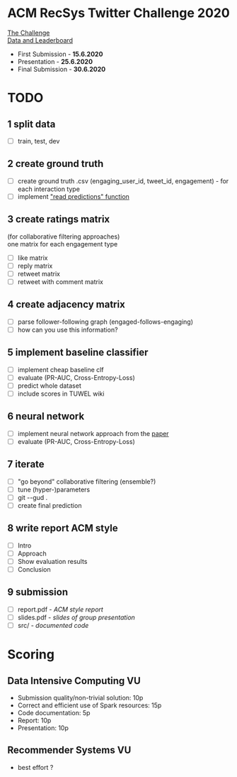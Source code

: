 # ACM RecSys Twitter Challenge 2020
[The Challenge](http://www.recsyschallenge.com/2020/)  
[Data and Leaderboard](https://recsys-twitter.com)  

* First Submission - __15.6.2020__
* Presentation - __25.6.2020__  
* Final Submission - __30.6.2020__  

# TODO
## 1 split data
* [ ] train, test, dev

## 2 create ground truth
* [ ] create ground truth .csv (engaging_user_id, tweet_id, engagement) - for each interaction type
* [ ] implement ["read predictions" function](https://recsys-twitter.com/code/snippets)

## 3 create ratings matrix
(for collaborative filtering approaches)  
one matrix for each engagement type
* [ ] like matrix
* [ ] reply matrix
* [ ] retweet matrix
* [ ] retweet with comment matrix

## 4 create adjacency matrix
* [ ] parse follower-following graph (engaged-follows-engaging)
* [ ] how can you use this information?

## 5 implement baseline classifier
* [ ] implement cheap baseline clf
* [ ] evaluate (PR-AUC, Cross-Entropy-Loss)
* [ ] predict whole dataset
* [ ] include scores in TUWEL wiki

## 6 neural network
* [ ] implement neural network approach from the [paper](https://arxiv.org/abs/2004.13715)
* [ ] evaluate (PR-AUC, Cross-Entropy-Loss)

## 7 iterate
* [ ] "go beyond" collaborative filtering (ensemble?)
* [ ] tune (hyper-)parameters
* [ ] git --gud .
* [ ] create final prediction

## 8 write report ACM style
* [ ] Intro
* [ ] Approach
* [ ] Show evaluation results
* [ ] Conclusion

## 9 submission
* [ ] report.pdf - _ACM style report_
* [ ] slides.pdf - _slides of group presentation_
* [ ] src/ - _documented code_

# Scoring
## Data Intensive Computing VU 
* Submission quality/non-trivial solution: 10p
* Correct and efficient use of Spark resources: 15p
* Code documentation: 5p
* Report: 10p
* Presentation: 10p

## Recommender Systems VU
* best effort ?
